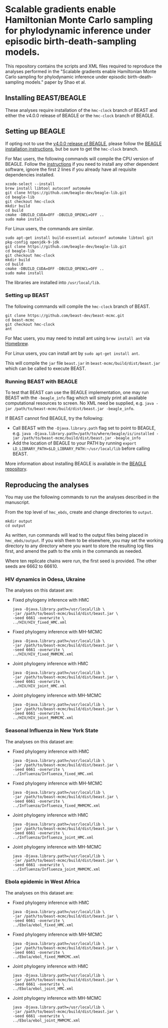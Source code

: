 # Scalable gradients enable Hamiltonian Monte Carlo sampling for phylodynamic inference under episodic birth-death-sampling models.
This repository contains the scripts and XML files required to reproduce the analyses performed in the "Scalable gradients enable Hamiltonian Monte Carlo sampling for phylodynamic inference under episodic birth-death-sampling models." paper by Shao et al.

## Installing BEAST/BEAGLE
These analyses require installation of the `hmc-clock` branch of BEAST and either the v4.0.0 release of BEAGLE or the `hmc-clock` branch of BEAGLE.

## Setting up BEAGLE
If opting not to use the [v4.0.0 release of BEAGLE](https://github.com/beagle-dev/beagle-lib/releases/tag/v4.0.0), please follow the [BEAGLE installation instructions](https://github.com/beagle-dev/beagle-lib), but be sure to get the `hmc-clock` branch.

For Mac users, the following commands will compile the CPU version of BEAGLE.
Follow the [instructions](https://github.com/beagle-dev/beagle-lib) if you need to install any other dependent software, ignore the first 2 lines if you already have all requisite dependencies installed.

```
xcode-select --install
brew install libtool autoconf automake
git clone https://github.com/beagle-dev/beagle-lib.git
cd beagle-lib
git checkout hmc-clock
mkdir build
cd build
cmake -DBUILD_CUDA=OFF -DBUILD_OPENCL=OFF ..
sudo make install
```


For Linux users, the commands are similar.

```
sudo apt-get install build-essential autoconf automake libtool git pkg-config openjdk-9-jdk
git clone https://github.com/beagle-dev/beagle-lib.git
cd beagle-lib
git checkout hmc-clock
mkdir build
cd build
cmake -DBUILD_CUDA=OFF -DBUILD_OPENCL=OFF ..
sudo make install
```

The libraries are installed into `/usr/local/lib`.

### Setting up BEAST

The following commands will compile the `hmc-clock` branch of BEAST.

```
git clone https://github.com/beast-dev/beast-mcmc.git
cd beast-mcmc
git checkout hmc-clock
ant
```

For Mac users, you may need to install ant using `brew install ant` via [Homebrew](https://brew.sh/).

For Linux users, you can install ant by `sudo apt-get install ant`.

This will compile the `jar` file `beast.jar` in `beast-mcmc/build/dist/beast.jar` which can be called to execute BEAST.

### Running BEAST with BEAGLE
To test that BEAST can use the BEAGLE implementation, one may run BEAST with the `-beagle_info` flag which will simply print all available computational resources to screen.
No XML need be supplied, e.g. `java -jar /path/to/beast-mcmc/build/dist/beast.jar -beagle_info`.

If BEAST cannot find BEAGLE, try the following:
- Call BEAST with the `-Djava.library.path` flag set to point to BEAGLE, e.g. `java -Djava.library.path=/path/to/where/beagle/is/installed -jar /path/to/beast-mcmc/build/dist/beast.jar -beagle_info`
- Add the location of BEAGLE to your PATH by running `export LD_LIBRARY_PATH=$LD_LIBRARY_PATH:~/usr/local/lib` before calling BEAST.

More information about installing BEAGLE is available in the [BEAGLE repository](https://github.com/beagle-dev/beagle-lib).

## Reproducing the analyses

You may use the following commands to run the analyses described in the manuscript.


From the top level of `hmc_ebds`, create and change directories to `output`.
```
mkdir output
cd output
```

As written, run commands will lead to the output files being placed in `hmc_ebds/output`.
If you wish them to be elsewhere, you may set the working directory to any directory where you want to store the resulting log files first, and amend the path to the xmls in the commands as needed.

Where ten replicate chains were run, the first seed is provided. The other seeds are 6662 to 66610.

### HIV dynamics in Odesa, Ukraine

The analyses on this dataset are:
- Fixed phylogeny inference with HMC
  ```
  java -Djava.library.path=/usr/local/lib \
  -jar /path/to/beast-mcmc/build/dist/beast.jar \
  -seed 6661 -overwrite \
  ../HIV/HIV_fixed_HMC.xml
  ```
- Fixed phylogeny inference with MH-MCMC
  ```
  java -Djava.library.path=/usr/local/lib \
  -jar /path/to/beast-mcmc/build/dist/beast.jar \
  -seed 6661 -overwrite \
  ../HIV/HIV_fixed_MHMCMC.xml
  ```
- Joint phylogeny inference with HMC
  ```
  java -Djava.library.path=/usr/local/lib \
  -jar /path/to/beast-mcmc/build/dist/beast.jar \
  -seed 6661 -overwrite \
  ../HIV/HIV_joint_HMC.xml
  ```
- Joint phylogeny inference with MH-MCMC
  ```
  java -Djava.library.path=/usr/local/lib \
  -jar /path/to/beast-mcmc/build/dist/beast.jar \
  -seed 6661 -overwrite \
  ../HIV/HIV_joint_MHMCMC.xml
  ```


### Seasonal Influenza in New York State

The analyses on this dataset are:
- Fixed phylogeny inference with HMC
  ```
  java -Djava.library.path=/usr/local/lib \
  -jar /path/to/beast-mcmc/build/dist/beast.jar \
  -seed 6661 -overwrite \
  ../Influenza/Influenza_fixed_HMC.xml
  ```
- Fixed phylogeny inference with MH-MCMC
  ```
  java -Djava.library.path=/usr/local/lib \
  -jar /path/to/beast-mcmc/build/dist/beast.jar \
  -seed 6661 -overwrite \
  ../Influenza/Influenza_fixed_MHMCMC.xml
  ```
- Joint phylogeny inference with HMC
  ```
  java -Djava.library.path=/usr/local/lib \
  -jar /path/to/beast-mcmc/build/dist/beast.jar \
  -seed 6661 -overwrite \
  ../Influenza/Influenza_joint_HMC.xml
  ```
- Joint phylogeny inference with MH-MCMC
  ```
  java -Djava.library.path=/usr/local/lib \
  -jar /path/to/beast-mcmc/build/dist/beast.jar \
  -seed 6661 -overwrite \
  ../Influenza/Influenza_joint_MHMCMC.xml
  ```



### Ebola epidemic in West Africa

The analyses on this dataset are:
- Fixed phylogeny inference with HMC
  ```
  java -Djava.library.path=/usr/local/lib \
  -jar /path/to/beast-mcmc/build/dist/beast.jar \
  -seed 6661 -overwrite \
  ../Ebola/ebol_fixed_HMC.xml
  ```
- Fixed phylogeny inference with MH-MCMC
  ```
  java -Djava.library.path=/usr/local/lib \
  -jar /path/to/beast-mcmc/build/dist/beast.jar \
  -seed 6661 -overwrite \
  ../Ebola/ebol_fixed_MHMCMC.xml
  ```
- Joint phylogeny inference with HMC
  ```
  java -Djava.library.path=/usr/local/lib \
  -jar /path/to/beast-mcmc/build/dist/beast.jar \
  -seed 6661 -overwrite \
  ../Ebola/ebol_joint_HMC.xml
  ```

- Joint phylogeny inference with MH-MCMC
  ```
  java -Djava.library.path=/usr/local/lib \
  -jar /path/to/beast-mcmc/build/dist/beast.jar \
  -seed 6661 -overwrite \
  ../Ebola/ebol_joint_MHMCMC.xml
  ```
